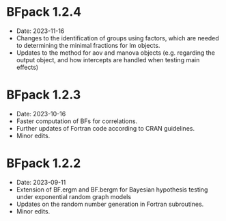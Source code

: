 # BFpack 1.2.4

* Date: 2023-11-16
* Changes to the identification of groups using factors, which are needed to determining the minimal fractions for lm objects.
* Updates to the method for aov and manova objects (e.g. regarding the output object, and how intercepts are handled when testing main effects)


# BFpack 1.2.3

* Date: 2023-10-16
* Faster computation of BFs for correlations.
* Further updates of Fortran code according to CRAN guidelines.
* Minor edits.


# BFpack 1.2.2

* Date: 2023-09-11
* Extension of BF.ergm and BF.bergm for Bayesian hypothesis testing under exponential random graph models
* Updates on the random number generation in Fortran subroutines.
* Minor edits.

